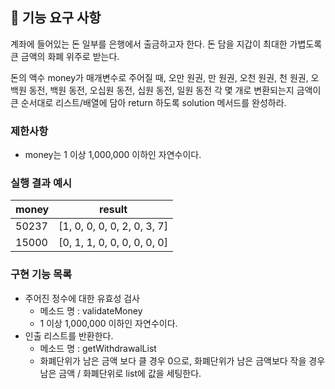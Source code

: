 ## 🚀 기능 요구 사항

계좌에 들어있는 돈 일부를 은행에서 출금하고자 한다. 돈 담을 지갑이 최대한 가볍도록 큰 금액의 화폐 위주로 받는다.

돈의 액수 money가 매개변수로 주어질 때, 오만 원권, 만 원권, 오천 원권, 천 원권, 오백원 동전, 백원 동전, 오십원 동전, 십원 동전, 일원 동전 각 몇 개로 변환되는지 금액이 큰 순서대로 리스트/배열에 담아 return 하도록 solution 메서드를 완성하라.

### 제한사항

- money는 1 이상 1,000,000 이하인 자연수이다.

### 실행 결과 예시

| money | result |
| --- | --- |
| 50237	| [1, 0, 0, 0, 0, 2, 0, 3, 7] |
| 15000	| [0, 1, 1, 0, 0, 0, 0, 0, 0] |

### 구현 기능 목록
- 주어진 정수에 대한 유효성 검사
    - 메소드 명 : validateMoney
    - 1 이상 1,000,000 이하인 자연수이다.
- 인출 리스트를 반환한다.
    - 메소드 명 : getWithdrawalList
    - 화폐단위가 남은 금액 보다 클 경우 0으로, 화폐단위가 남은 금액보다 작을 경우 남은 금액 / 화폐단위로 list에 값을 세팅한다.